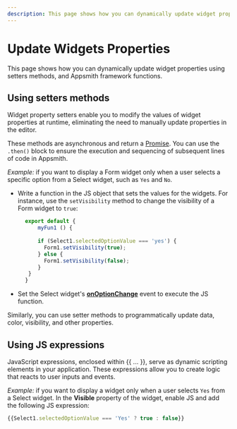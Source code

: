 ```yaml
---
description: This page shows how you can dynamically update widget properties using setters methods, and Appsmith framework functions. 
---
```


# Update Widgets Properties

This page shows how you can dynamically update widget properties using setters methods, and Appsmith framework functions. 

## Using setters methods

Widget property setters enable you to modify the values of widget properties at runtime, eliminating the need to manually update properties in the editor.

These methods are asynchronous and return a [Promise](/core-concepts/writing-code/javascript-promises#using-promises-in-appsmith). You can use the `.then()` block to ensure the execution and sequencing of subsequent lines of code in Appsmith.


*Example:* if you want to display a Form widget only when a user selects a specific option from a Select widget, such as `Yes` and `No`.

* Write a function in the JS object that sets the values for the widgets. For instance, use the `setVisibility` method to change the visibility of a Form widget to `true`:

<dd>

```js
export default {
	myFun1 () {
	
    if (Select1.selectedOptionValue === 'yes') {
      Form1.setVisibility(true);
    } else {
      Form1.setVisibility(false);
    }
 }
}
```

</dd>


* Set the Select widget's [**onOptionChange**](/reference/widgets/select#onoptionchange) event to execute the JS function.

Similarly, you can use setter methods to programmatically update data, color, visibility, and other properties.







## Using JS expressions

JavaScript expressions, enclosed within {{ ... }}, serve as dynamic scripting elements in your application. These expressions allow you to create logic that reacts to user inputs and events.

*Example:* if you want to display a widget only when a user selects `Yes` from a Select widget. In the **Visible** property of the widget, enable JS and add the following JS expression:

```js
{{Select1.selectedOptionValue === 'Yes' ? true : false}}
```
